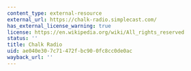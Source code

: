 ```yaml
---
content_type: external-resource
external_url: https://chalk-radio.simplecast.com/
has_external_license_warning: true
license: https://en.wikipedia.org/wiki/All_rights_reserved
status: ''
title: Chalk Radio
uid: ae040e30-7c71-472f-bc90-0fc8cc0de0ac
wayback_url: ''
---
```

